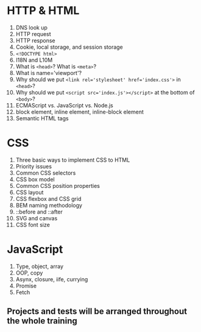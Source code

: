 # HTTP & HTML

1. DNS look up
2. HTTP request
3. HTTP response
4. Cookie, local storage, and session storage
5. `<!DOCTYPE html>`
6. I18N and L10M
7. What is `<head>`? What is `<meta>`?
8. What is name='viewport'?
9. Why should we put `<link rel='stylesheet' href='index.css'>` in `<head>`?
10. Why should we put `<script src='index.js'></script>` at the bottom of `<body>`?
11. ECMAScript vs. JavaScript vs. Node.js
12. block element, inline element, inline-block element
13. Semantic HTML tags

# CSS

1. Three basic ways to implement CSS to HTML
2. Priority issues
3. Common CSS selectors
4. CSS box model
5. Common CSS position properties
6. CSS layout
7. CSS flexbox and CSS grid
8. BEM naming methodology
9. ::before and ::after
10. SVG and canvas
11. CSS font size

# JavaScript

1. Type, object, array
2. OOP, copy
3. Asynx, closure, iife, currying
4. Promise
5. Fetch

## Projects and tests will be arranged throughout the whole training
